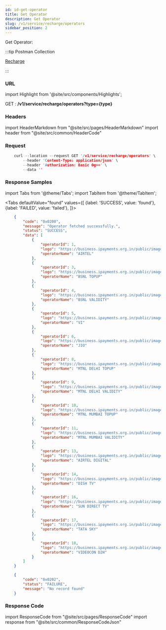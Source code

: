 ```yaml
---
id: id-get-operator
title: Get Operator
description: Get Operator
slug: /v1/service/recharge/operators
sidebar_position: 2
---
```


Get Operator:

:::tip Postman Collection

<a href="https://www.google.com" target="_blank">Recharge</a>

:::

### URL

import Highlight from '@site/src/components/Highlights';

<Highlight className="get">GET</Highlight> : <strong>/v1/service/recharge/operators?type=&#123;type&#125;</strong>

### Headers

import HeaderMarkdown from "@site/src/pages/HeaderMarkdown"
import header from "@site/src/common/HeaderCode"

<HeaderMarkdown data={header}/>

<!-- ## Body Params

import '@site/src/css/bodyParam.css'
import BodyParam from "@site/src/pages/BodyParam"
import data from "@site/src/static/recharge/GetOperatorCode"

<BodyParam data={data}/> -->


### Request

```c title="Example Request"
    curl --location --request GET '/v1/service/recharge/operators' \
        --header 'Content-Type: application/json' \
        --header 'Authorization: Basic Og==' \
        --data ''
```

### Response Samples

import Tabs from '@theme/Tabs';
import TabItem from '@theme/TabItem';

<Tabs
    defaultValue="found"
    values={[
        {label: 'SUCCESS', value: 'found'},
        {label: 'FAILED', value: 'failed'},
    ]}>

<TabItem value="found">

```json
    {
        "code": "0x0200",
        "message": "Operator fetched successfully.",
        "status": "SUCCESS",
        "data": [
            {
                "operatorId": 1,
                "logo": "https://business.ipayments.org.in/public/images/mobile_recharge_logo/default.png",
                "operatorName": "AIRTEL"
            },
            {
                "operatorId": 3,
                "logo": "https://business.ipayments.org.in/public/images/mobile_recharge_logo/default.png",
                "operatorName": "BSNL TOPUP"
            },
            {
                "operatorId": 4,
                "logo": "https://business.ipayments.org.in/public/images/mobile_recharge_logo/default.png",
                "operatorName": "BSNL VALIDITY"
            },
            {
                "operatorId": 5,
                "logo": "https://business.ipayments.org.in/public/images/mobile_recharge_logo/default.png",
                "operatorName": "VI"
            },
            {
                "operatorId": 6,
                "logo": "https://business.ipayments.org.in/public/images/mobile_recharge_logo/default.png",
                "operatorName": "JIO"
            },
            {
                "operatorId": 8,
                "logo": "https://business.ipayments.org.in/public/images/mobile_recharge_logo/default.png",
                "operatorName": "MTNL DELHI TOPUP"
            },
            {
                "operatorId": 9,
                "logo": "https://business.ipayments.org.in/public/images/mobile_recharge_logo/default.png",
                "operatorName": "MTNL DELHI VALIDITY"
            },
            {
                "operatorId": 10,
                "logo": "https://business.ipayments.org.in/public/images/mobile_recharge_logo/default.png",
                "operatorName": "MTNL MUMBAI TOPUP"
            },
            {
                "operatorId": 11,
                "logo": "https://business.ipayments.org.in/public/images/mobile_recharge_logo/default.png",
                "operatorName": "MTNL MUMBAI VALIDITY"
            },
            {
                "operatorId": 13,
                "logo": "https://business.ipayments.org.in/public/images/mobile_recharge_logo/default.png",
                "operatorName": "AIRTEL DIGITAL"
            },
            {
                "operatorId": 14,
                "logo": "https://business.ipayments.org.in/public/images/mobile_recharge_logo/default.png",
                "operatorName": "DISH TV"
            },
            {
                "operatorId": 16,
                "logo": "https://business.ipayments.org.in/public/images/mobile_recharge_logo/default.png",
                "operatorName": "SUN DIRECT TV"
            },
            {
                "operatorId": 17,
                "logo": "https://business.ipayments.org.in/public/images/mobile_recharge_logo/default.png",
                "operatorName": "TATA SKY"
            },
            {
                "operatorId": 18,
                "logo": "https://business.ipayments.org.in/public/images/mobile_recharge_logo/default.png",
                "operatorName": "VIDEOCON D2H"
            }
        ]
    }
```

</TabItem>

<TabItem value="failed">

```json
    {
        "code": "0x0202",
        "status": "FAILURE",
        "message": "No record found"
    }
```

</TabItem>
</Tabs>

### Response Code

import ResponseCode from "@site/src/pages/ResponseCode"
import response from "@site/src/common/ResponseCodeJson"

<ResponseCode data={response}/>
